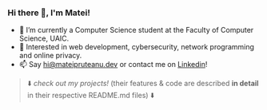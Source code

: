 ### Hi there 👋, I'm Matei!

- 🔋 I’m currently a Computer Science student at the Faculty of Computer Science, UAIC.
- 🤔 Interested in web development, cybersecurity, network programming and online privacy.
- 📫 Say [hi@mateipruteanu.dev](mailto:hi@mateipruteanu.dev) or contact me on [Linkedin](https://www.linkedin.com/in/mateipruteanu/)!

> ⬇️ _check out my projects!_ (their features & code are described **in detail** in their respective README.md files) ⬇️

